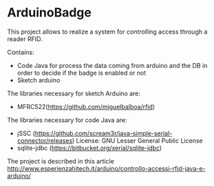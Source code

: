 # ArduinoBadge
This project allows to realize a system for controlling access through a reader RFID.

Contains:
- Code Java for process the data coming from arduino and the DB in order to decide if the badge is enabled or not
- Sketch arduino

The libraries necessary for sketch Arduino are:
- MFRC522(https://github.com/miguelbalboa/rfid)

The libraries necessary for code Java are:
- jSSC (https://github.com/scream3r/java-simple-serial-connector/releases) License: GNU Lesser General Public License
- sqlite-jdbc (https://bitbucket.org/xerial/sqlite-jdbc)

The project is described in this article http://www.esperienzahitech.it/arduino/controllo-accessi-rfid-java-e-arduino/